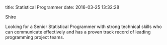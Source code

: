 title: Statistical Programmer
date: 2016-03-25 13:32:28

Shire
 
 
 Looking for a Senior Statistical Programmer with strong technical skills who can communicate effectively and has a proven track record of leading programming project teams.